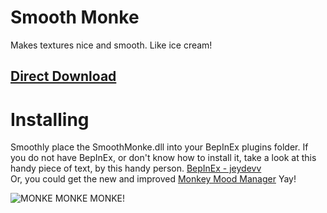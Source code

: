# Smooth Monke
Makes textures nice and smooth. Like ice cream!
## [Direct Download](https://github.com/auralius-dev/SmoothMonke/releases/download/1.0.0/SmoothMonke.dll)
# Installing
Smoothly place the SmoothMonke.dll into your BepInEx plugins folder. If you do not have BepInEx, or don't know how to install it, take a look at this handy piece of text, by this handy person. [BepInEx - jeydevv](https://github.com/jeydevv/Gorilla-Tag-Custom-Names/blob/main/README.md)\
Or, you could get the new and improved <a href="https://github.com/DeadlyKitten/MonkeModManager/releases" target="_blank">Monkey Mood Manager</a> Yay!

![MONKE MONKE MONKE!](https://raw.githubusercontent.com/auralius-dev/SmoothMonke/main/img/smooth_monke.jpg)